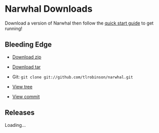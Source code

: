 
Narwhal Downloads
=================

Download a version of Narwhal then follow the [quick start guide](http://narwhaljs.org/quick-start.html) to get running!

Bleeding Edge
-------------

* [Download zip](http://github.com/tlrobinson/narwhal/zipball/master)
* [Download tar](http://github.com/tlrobinson/narwhal/tarball/master)

* Git: `git clone git://github.com/tlrobinson/narwhal.git`

* [View tree](http://github.com/tlrobinson/narwhal/tree/master)
* [View commit](http://github.com/tlrobinson/narwhal/commit/master)


Releases
--------

<div id="releases-list">Loading...</div>
<script type="text/javascript" charset="utf-8" src="js/releases.js"></script>
<script type="text/javascript" charset="utf-8" src="http://github.com/api/v2/json/repos/show/tlrobinson/narwhal/tags?callback=showreleases"></script>
